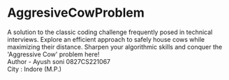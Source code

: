 # AggresiveCowProblem
A solution to the classic coding challenge frequently posed in technical interviews. Explore an efficient approach to safely house cows while maximizing their distance. Sharpen your algorithmic skills and conquer the 'Aggressive Cow' problem here!
<br>
Author - Ayush soni 0827CS221067 <br>
City : Indore (M.P.)
